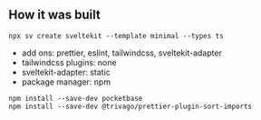 ## How it was built

```
npx sv create sveltekit --template minimal --types ts
```

- add ons: prettier, eslint, tailwindcss, sveltekit-adapter
- tailwindcss plugins: none
- sveltekit-adapter: static
- package manager: npm

```
npm install --save-dev pocketbase
npm install --save-dev @trivago/prettier-plugin-sort-imports
```

